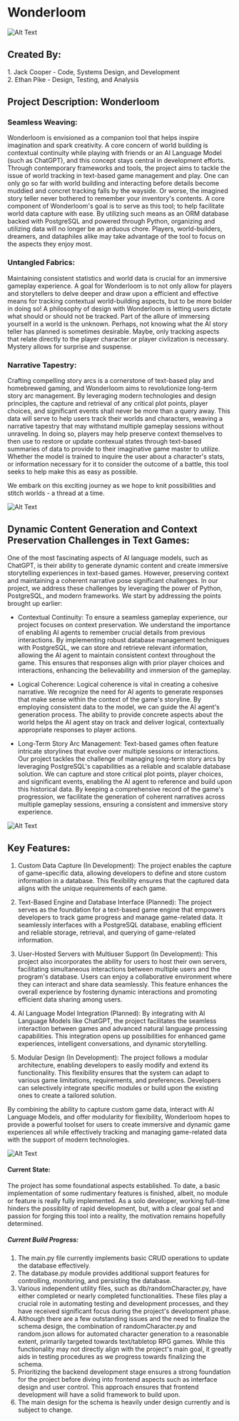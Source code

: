 # Wonderloom
![Alt Text](util/wll.png)
## Created By:
<p>1. Jack Cooper - Code, Systems Design, and Development <br> 2. Ethan Pike - Design, Testing, and Analysis </p>

## Project Description: Wonderloom

### Seamless Weaving:
Wonderloom is envisioned as a companion tool that helps inspire imagination and spark creativity. A core concern of world building is contextual continuity while playing with friends or an AI Language Model (such as ChatGPT), and this concept stays central in development efforts. Through contemporary frameworks and tools, the project aims to tackle the issue of world tracking in text-based game management and play. One can only go so far with world building and interacting before details become muddied and concret tracking falls by the wayside. Or worse, the imagined story teller never bothered to remember your inventory's contents. A core component of Wonderloom's goal is to serve as this tool; to help facilitate world data capture with ease. By utilizing such means as an ORM database backed with PostgreSQL and powered through Python, organizing and utilizing data will no longer be an arduous chore. Players, world-builders, dreamers, and dataphiles alike may take advantage of the tool to focus on the aspects they enjoy most.

### Untangled Fabrics:
Maintaining consistent statistics and world data is crucial for an immersive gameplay experience. A goal for Wonderloom is to not only allow for players and storytellers to delve deeper and draw upon a efficient and effective means for tracking contextual world-building aspects, but to be more bolder in doing so! A philosophy of design with Wonderloom is letting users dictate what should or should not be tracked. Part of the allure of immersing yourself in a world is the unknown. Perhaps, not knowing what the AI story teller has planned is sometimes desirable. Maybe, only tracking aspects that relate directly to the player character or player civlization is necessary. Mystery allows for surprise and suspense.

### Narrative Tapestry:
Crafting compelling story arcs is a cornerstone of text-based play and homebrewed gaming, and Wonderloom aims to revolutionize long-term story arc management. By leveraging modern technologies and design principles, the capture and retrieval of any critical plot points, player choices, and significant events shall never be more than a query away. This data will serve to help users track their worlds and characters, weaving a narrative tapestry that may withstand multiple gameplay sessions without unraveling. In doing so, players may help preserve context themselves to then use to restore or update contexual states through text-based summaries of data to provide to their imaginative game master to utilize. Whether the model is trained to inquire the user about a character's stats, or information necessary for it to consider the outcome of a battle, this tool seeks to help make this as easy as possible.

We embark on this exciting journey as we hope to knit possibilities and stitch worlds - a thread at a time.

![Alt Text](util/wl2.png)

## Dynamic Content Generation and Context Preservation Challenges in Text Games:

One of the most fascinating aspects of AI language models, such as ChatGPT, is their ability to generate dynamic content and create immersive storytelling experiences in text-based games. However, preserving context and maintaining a coherent narrative pose significant challenges. In our project, we address these challenges by leveraging the power of Python, PostgreSQL, and modern frameworks. We start by addressing the points brought up earlier:

-  Contextual Continuity:
To ensure a seamless gameplay experience, our project focuses on context preservation. We understand the importance of enabling AI agents to remember crucial details from previous interactions. By implementing robust database management techniques with PostgreSQL, we can store and retrieve relevant information, allowing the AI agent to maintain consistent context throughout the game. This ensures that responses align with prior player choices and interactions, enhancing the believability and immersion of the gameplay.

- Logical Coherence:
Logical coherence is vital in creating a cohesive narrative. We recognize the need for AI agents to generate responses that make sense within the context of the game's storyline. By employing consistent data to the model, we can guide the AI agent's generation process. The ability to provide concrete aspects about the world helps the AI agent stay on track and deliver logical, contextually appropriate responses to player actions.

- Long-Term Story Arc Management:
Text-based games often feature intricate storylines that evolve over multiple sessions or interactions. Our project tackles the challenge of managing long-term story arcs by leveraging PostgreSQL's capabilities as a reliable and scalable database solution. We can capture and store critical plot points, player choices, and significant events, enabling the AI agent to reference and build upon this historical data. By keeping a comprehensive record of the game's progression, we facilitate the generation of coherent narratives across multiple gameplay sessions, ensuring a consistent and immersive story experience.

![Alt Text](util/wl3.png)

## Key Features:

1. Custom Data Capture (In Development): The project enables the capture of game-specific data, allowing developers to define and store custom information in a database. This flexibility ensures that the captured data aligns with the unique requirements of each game.

2. Text-Based Engine and Database Interface (Planned): The project serves as the foundation for a text-based game engine that empowers developers to track game progress and manage game-related data. It seamlessly interfaces with a PostgreSQL database, enabling efficient and reliable storage, retrieval, and querying of game-related information.

3. User-Hosted Servers with Multiuser Support (In Development): This project also incorporates the ability for users to host their own servers, facilitating simultaneous interactions between multiple users and the program's database. Users can enjoy a collaborative environment where they can interact and share data seamlessly. This feature enhances the overall experience by fostering dynamic interactions and promoting efficient data sharing among users.

4. AI Language Model Integration (Planned): By integrating with AI Language Models like ChatGPT, the project facilitates the seamless interaction between games and advanced natural language processing capabilities. This integration opens up possibilities for enhanced game experiences, intelligent conversations, and dynamic storytelling.

5. Modular Design (In Development): The project follows a modular architecture, enabling developers to easily modify and extend its functionality. This flexibility ensures that the system can adapt to various game limitations, requirements, and preferences. Developers can selectively integrate specific modules or build upon the existing ones to create a tailored solution.

By combining the ability to capture custom game data, interact with AI Language Models, and offer modularity for flexibility, Wonderloom hopes to provide a powerful toolset for users to create immersive and dynamic game experiences all while effectively tracking and managing game-related data with the support of modern technologies.

![Alt Text](util/wl4.png)

#### Current State:

The project has some foundational aspects established. To date, a basic implementation of some rudimentary features is finished, albeit, no module or feature is really fully implemented. As a solo developer, working full-time hinders the possiblity of rapid development, but, with a clear goal set and passion for forging this tool into a reality, the motivation remains hopefully determined. 

##### Current Build Progress:
1. The main.py file currently implements basic CRUD operations to update the database effectively.
2. The database.py module provides additional support features for controlling, monitoring, and persisting the database.
3. Various independent utility files, such as db/randomCharacter.py, have either completed or nearly completed functionalities. These files play a crucial role in automating testing and development processes, and they have received significant focus during the project's development phase.
4. Although there are a few outstanding issues and the need to finalize the schema design, the combination of randomCharacter.py and random.json allows for automated character generation to a reasonable extent, primarily targeted towards text/tabletop RPG games. While this functionality may not directly align with the project's main goal, it greatly aids in testing procedures as we progress towards finalizing the schema.
5. Prioritizing the backend development stage ensures a strong foundation for the project before diving into frontend aspects such as interface design and user control. This approach ensures that frontend development will have a solid framework to build upon.
6. The main design for the schema is heavily under design currently and is subject to change. 

